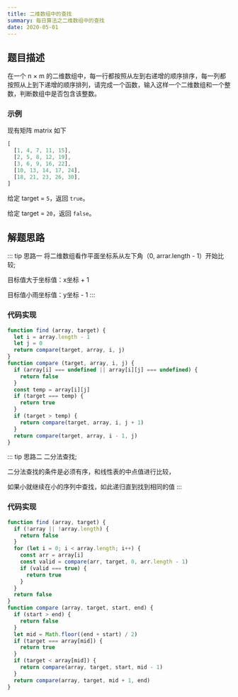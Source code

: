 ```yaml
---
title: 二维数组中的查找
summary: 每日算法之二维数组中的查找
date: 2020-05-01
---
```


## 题目描述

在一个 n × m 的二维数组中，每一行都按照从左到右递增的顺序排序，每一列都按照从上到下递增的顺序排列，请完成一个函数，输入这样一个二维数组和一个整数，判断数组中是否包含该整数。

### 示例

现有矩阵 matrix 如下

```js
[
  [1, 4, 7, 11, 15],
  [2, 5, 8, 12, 19],
  [3, 6, 9, 16, 22],
  [10, 13, 14, 17, 24],
  [18, 21, 23, 26, 30],
]
```

给定 target = `5`，返回 `true`。

给定 target = `20`，返回 `false`。

## 解题思路

::: tip 思路一
将二维数组看作平面坐标系从左下角（0, arrar.length - 1）开始比较;

目标值大于坐标值：x坐标 + 1

目标值小雨坐标值：y坐标 - 1
:::

### 代码实现

```js
function find (array, target) {
  let i = array.length - 1
  let j = 0
  return compare(target, array, i, j)
}
function compare (target, array, i, j) {
  if (array[i] === undefined || array[i][j] === undefined) {
    return false
  }
  const temp = array[i][j]
  if (target === temp) {
    return true
  }
  if (target > temp) {
    return compare(target, array, i, j + 1)
  }
  return compare(target, array, i - 1, j)
}
```

::: tip 思路二
二分法查找;

二分法查找的条件是必须有序，和线性表的中点值进行比较，

如果小就继续在小的序列中查找，如此递归直到找到相同的值
:::

### 代码实现

```js
function find (array, target) {
  if (!array || !array.length) {
    return false
  }
  for (let i = 0; i < array.length; i++) {
    const arr = array[i]
    const valid = compare(arr, target, 0, arr.length - 1)
    if (valid === true) {
      return true
    }
  }
  return false
}
function compare (array, target, start, end) {
  if (start > end) {
    return false
  }
  let mid = Math.floor((end + start) / 2)
  if (target === array[mid]) {
    return true
  }
  if (target < array[mid]) {
    return compare(array, target, start, mid - 1)
  }
  return compare(array, target, mid + 1, end)
}
```
